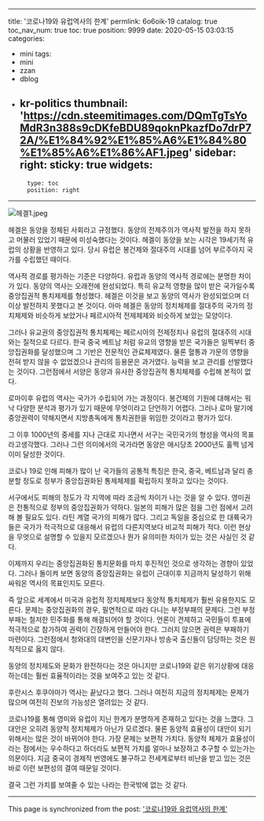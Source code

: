 
---
title: '코로나19와 유럽역사의 한계'
permlink: 6o6oik-19
catalog: true
toc_nav_num: true
toc: true
position: 9999
date: 2020-05-15 03:03:15
categories:
- mini
tags:
- mini
- zzan
- dblog
- kr-politics
thumbnail: 'https://cdn.steemitimages.com/DQmTgTsYoMdR3n388s9cDKfeBDU89qoknPkazfDo7drP72A/%E1%84%92%E1%85%A6%E1%84%80%E1%85%A6%E1%86%AF1.jpeg'
sidebar:
    right:
        sticky: true
widgets:
    -
        type: toc
        position: right
---


![헤겔1.jpeg](https://cdn.steemitimages.com/DQmTgTsYoMdR3n388s9cDKfeBDU89qoknPkazfDo7drP72A/%E1%84%92%E1%85%A6%E1%84%80%E1%85%A6%E1%86%AF1.jpeg)


헤겔은 동양을 정체된 사회라고 규정했다. 동양의 전제주의가 역사적 발전을 하지 못하고 머물러 있었기 때문에 미성숙했다는 것이다. 헤겔이 동양을 보는 시각은 19세기적 유럽의 상황을 반영하고 있다. 당시 유럽은 봉건제와 절대주의 시대를 넘어 부르주아지 국가를 수립했던 때이다.

역사적 경로를 평가하는 기준은 다양하다. 유럽과 동양의 역사적 경로에는 분명한 차이가 있다. 동양의 역사는 오래전에 완성되었다. 특히 유교적 영향을 많이 받은 국가일수록 중앙집권적 통치제제를 형성했다. 헤겔은 이것을 보고 동양의 역사가 완성되었으며 더 이상 발전하지 못했다고 본 것이다. 아마 헤겔은 동양의 정치체제를 절대주의 국가의 정치체제와 비슷하게 보았거나 페르시아적 전제체제와 비슷하게 보았는 모양이다.

그러나 유교권의 중앙집권적 통치체제는 페르시아의 전제정치나 유럽의 절대주의 시대와는 질적으로 다르다. 한국 중국 베트남 처럼 유교의 영향을 받은 국가들은 일찍부터 중앙집권화를 달성했으며 그 기반은 전문적인 관료체제였다. 물론 혈통과 가문의 영향을 전혀 받지 않을 수 없었겠으나 관리의 등용문은 과거였다. 능력을 보고 관리를 선발했다는 것이다. 그런점에서 서양은 동양과 유사한 중앙집권적 통치체제를 수립해 본적이 없다.

로마이후 유럽의 역사는 국가가 수립되어 가는 과정이다. 봉건제의 기원에 대해서는 워낙 다양한 분석과 평가가 있기 때문에 무엇이라고 단언하기 어렵다. 그러나 로마 말기에 중앙권력이 약해지면서 지방총독에게 통치권한을 위임한 것이라고 평가가 있다.

그 이후 1000년의 중세를 지나 근대로 지나면서 서구는 국민국가의 형성을 역사의 목표라고생각했다. 그러나 그런 의미에서의 국가라면 동양은 애시당초 2000년도 훌쩍 넘게 이미 달성한 것이다.

코로나 19로 인해 피해가 많이 난 국가들의 공통적 특징은 한국, 중국, 베트남과 달리 충분할 정도로 정부가 중앙집권화된 통제체제를 확립하지 못하고 있다는 것이다.

서구에서도 피해의 정도가 각 지역에 따라 조금씩 차이가 나는 것을 알 수 있다. 영미권은 전통적으로 정부의 중앙집권화가 약하다. 일본의 피해가 많은 점을 그런 점에서 고려해 볼 필요도 있다. 라틴 계열 국가의 피해가 많다. 그리고 독일을 중심으로 한 대륙국가들은 국가가 적극적으로 대응해서 유럽의 다른지역보다 비교적 피해가 적다. 이런 현상을 무엇으로 설명할 수 있을지 모르겠으나 뭔가 유의미한 차이가 있는 것은 사실인 것 같다.

이제까지 우리는 중앙집권화된 통치문화를 마치 후진적인 것으로 생각하는 경향이 있었다. 그러나 돌이켜 보면 동양의 중앙집권화는 유럽이 근대이후 지금까지 달성하기 위해 싸워온 역사의 목표인지도 모른다.

즉 앞으로 세계에서 미국과 유럽적 정치체제보다 동양적 통치체제가 훨씬 유용한지도 모른다. 문제는 중앙집권화의 경우, 필연적으로 따라 다니는 부정부패의 문제다. 그런 부정부패는 철저한 민주화를 통해 해결되어야 할 것이다. 언론이 견제하고 국민들이 투표에 적극적으로 참가하여 권력이 긴장하게 만들어야 한다. 그러지 않으면 권력은 부패하기 마련이다. 그런점에서 청와대의 대변인을 신문기자나 방송국 출신들이 담당하는 것은 원칙적으로 옳지 않다.

동양의 정치제도와 문화가 완전하다는 것은 아니지만 코로나19와 같은 위기상황에 대응하는데는 훨씬 효율적이라는 것을 보여주고 있는 것 같다.

후란시스 후쿠야마가 역사는 끝났다고 했다. 그러나 여전히 지금의 정치체제는 문제가 많으며 여전히 진보의 가능성은 열려있는 것 같다.

코로나19를 통해 영미와 유럽이 지닌 한계가 분명하게 존재하고 있다는 것을 느꼈다. 그 대안은 오히려 동양적 정치체제가 아닌가 모르겠다. 물론 동양적 효율성이 대안이 되기 위해서는 많은 것이 바뀌어야 한다. 가장 문제는 보편적 가치다. 동양적 체제가 효율성이라는 점에서는 우수하다고 하더라도 보편적 가치를 얼마나 보장하고 추구할 수 있는가는 의문이다. 지금 중국이 경제적 번영에도 불구하고 전세계로부터 비난을 받고 있는 것은 바로 이런 보편성의 결여 때문일 것이다.

결국 그런 가치를 보여줄 수 있는 나라는 한국밖에 없는 것 같다.

- - -

This page is synchronized from the post: ['코로나19와 유럽역사의 한계'](https://steemit.com/@oldstone/6o6oik-19)
